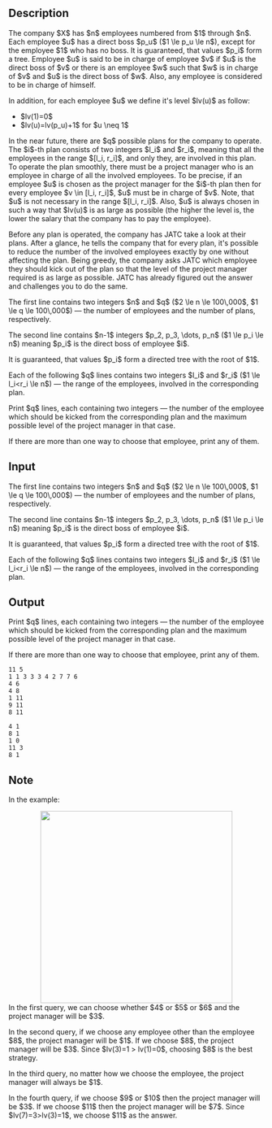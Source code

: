 ## Description

<div><p>The company $X$ has $n$ employees numbered from $1$ through $n$. Each employee $u$ has a direct boss $p_u$ ($1 \le p_u \le n$), except for the employee $1$ who has no boss. It is guaranteed, that values $p_i$ form a tree. Employee $u$ is said to be <span class="tex-font-style-it">in charge</span> of employee $v$ if $u$ is the direct boss of $v$ or there is an employee $w$ such that $w$ is in charge of $v$ and $u$ is the direct boss of $w$. Also, any employee is considered to be in charge of himself.</p><p>In addition, for each employee $u$ we define it's <span class="tex-font-style-it">level</span> $lv(u)$ as follow: </p><ul> <li> $lv(1)=0$ </li><li> $lv(u)=lv(p_u)+1$ for $u \neq 1$ </li></ul><p>In the near future, there are $q$ possible plans for the company to operate. The $i$-th plan consists of two integers $l_i$ and $r_i$, meaning that all the employees in the range $[l_i, r_i]$, and only they, are involved in this plan. To operate the plan smoothly, there must be a project manager who is an employee in charge of <span class="tex-font-style-bf">all</span> the involved employees. To be precise, if an employee $u$ is chosen as the project manager for the $i$-th plan then for every employee $v \in [l_i, r_i]$, $u$ must be in charge of $v$. Note, that $u$ is not necessary in the range $[l_i, r_i]$. Also, $u$ is always chosen in such a way that $lv(u)$ is as large as possible (the higher the level is, the lower the salary that the company has to pay the employee).</p><p>Before any plan is operated, the company has JATC take a look at their plans. After a glance, he tells the company that for every plan, it's possible to reduce the number of the involved employees <span class="tex-font-style-bf">exactly</span> by one without affecting the plan. Being greedy, the company asks JATC which employee they should kick out of the plan so that the level of the project manager required is as large as possible. JATC has already figured out the answer and challenges you to do the same.</p></div><div class="input-specification"><p>The first line contains two integers $n$ and $q$ ($2 \le n \le 100\,000$, $1 \le q \le 100\,000$)&nbsp;— the number of employees and the number of plans, respectively.</p><p>The second line contains $n-1$ integers $p_2, p_3, \dots, p_n$ ($1 \le p_i \le n$) meaning $p_i$ is the direct boss of employee $i$.</p><p>It is guaranteed, that values $p_i$ form a directed tree with the root of $1$.</p><p>Each of the following $q$ lines contains two integers $l_i$ and $r_i$ ($1 \le l_i&lt;r_i \le n$)&nbsp;— the range of the employees, involved in the corresponding plan.</p></div><div class="output-specification"><p>Print $q$ lines, each containing two integers&nbsp;— the number of the employee which should be kicked from the corresponding plan and the maximum possible level of the project manager in that case.</p><p>If there are more than one way to choose that employee, print any of them.</p></div>

## Input

<p>The first line contains two integers $n$ and $q$ ($2 \le n \le 100\,000$, $1 \le q \le 100\,000$)&nbsp;— the number of employees and the number of plans, respectively.</p><p>The second line contains $n-1$ integers $p_2, p_3, \dots, p_n$ ($1 \le p_i \le n$) meaning $p_i$ is the direct boss of employee $i$.</p><p>It is guaranteed, that values $p_i$ form a directed tree with the root of $1$.</p><p>Each of the following $q$ lines contains two integers $l_i$ and $r_i$ ($1 \le l_i&lt;r_i \le n$)&nbsp;— the range of the employees, involved in the corresponding plan.</p>

## Output

<p>Print $q$ lines, each containing two integers&nbsp;— the number of the employee which should be kicked from the corresponding plan and the maximum possible level of the project manager in that case.</p><p>If there are more than one way to choose that employee, print any of them.</p>





```input1
11 5
1 1 3 3 3 4 2 7 7 6
4 6
4 8
1 11
9 11
8 11

```




```output1
4 1
8 1
1 0
11 3
8 1

```



## Note

<p>In the example: </p><center> <img class="tex-graphics" src="file://MIW9IDxl.png" style="max-width: 100.0%;max-height: 100.0%;" width="378px"> </center> In the first query, we can choose whether $4$ or $5$ or $6$ and the project manager will be $3$.<p>In the second query, if we choose any employee other than the employee $8$, the project manager will be $1$. If we choose $8$, the project manager will be $3$. Since $lv(3)=1 &gt; lv(1)=0$, choosing $8$ is the best strategy.</p><p>In the third query, no matter how we choose the employee, the project manager will always be $1$.</p><p>In the fourth query, if we choose $9$ or $10$ then the project manager will be $3$. If we choose $11$ then the project manager will be $7$. Since $lv(7)=3&gt;lv(3)=1$, we choose $11$ as the answer.</p>

